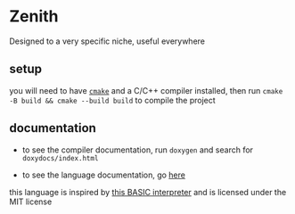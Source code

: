 # Zenith

Designed to a very specific niche, useful everywhere

## setup 
you will need to have [`cmake`](https://cmake.org/) and a C/C++ compiler installed, then run `cmake -B build && cmake --build build` to compile the project

## documentation

- to see the compiler documentation, run `doxygen` and search for `doxydocs/index.html` 

- to see the language documentation, go [here](docs/main.md)

this language is inspired by [this BASIC interpreter](https://github.com/davidcallanan/py-myopl-code) and is licensed under the MIT license

